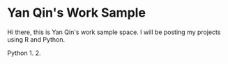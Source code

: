 # Yan Qin's Work Sample

Hi there, this is Yan Qin's work sample space. 
I will be posting my projects using R and Python. 

Python
1. 
2. 

